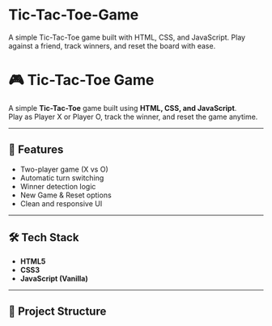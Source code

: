 # Tic-Tac-Toe-Game
A simple Tic-Tac-Toe game built with HTML, CSS, and JavaScript. Play against a friend, track winners, and reset the board with ease.
# 🎮 Tic-Tac-Toe Game

A simple **Tic-Tac-Toe** game built using **HTML, CSS, and JavaScript**.  
Play as Player X or Player O, track the winner, and reset the game anytime.

---

## 🚀 Features
- Two-player game (X vs O)
- Automatic turn switching
- Winner detection logic
- New Game & Reset options
- Clean and responsive UI

---

## 🛠️ Tech Stack
- **HTML5**
- **CSS3**
- **JavaScript (Vanilla)**

---

## 📂 Project Structure
